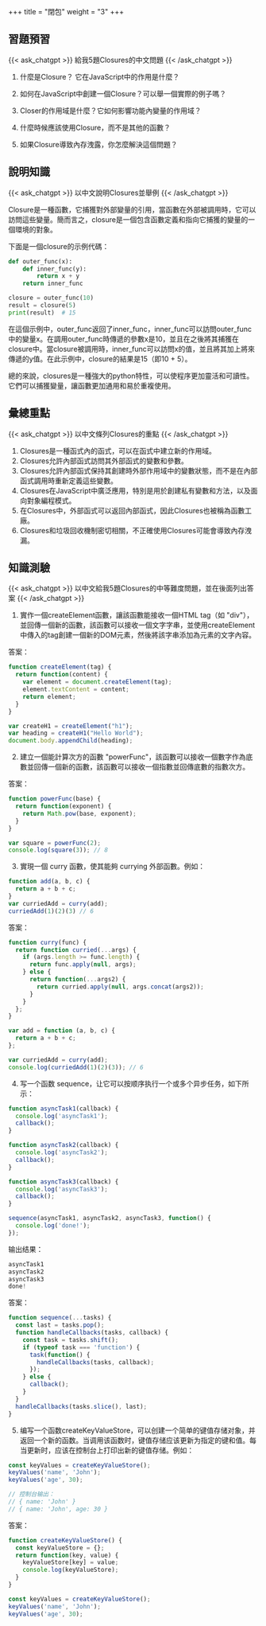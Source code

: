 +++
title = "閉包"
weight = "3"
+++
## 習題預習
{{< ask_chatgpt >}}
給我5題Closures的中文問題
{{< /ask_chatgpt >}}



1. 什麼是Closure？ 它在JavaScript中的作用是什麼？

2. 如何在JavaScript中創建一個Closure？可以舉一個實際的例子嗎？

3. Closer的作用域是什麼？它如何影響功能內變量的作用域？

4. 什麼時候應該使用Closure，而不是其他的函數？

5. 如果Closure導致內存洩露，你怎麼解決這個問題？   

## 說明知識
{{< ask_chatgpt >}}
以中文說明Closures並舉例
{{< /ask_chatgpt >}}



Closure是一種函數，它捕獲對外部變量的引用，當函數在外部被調用時，它可以訪問這些變量。簡而言之，closure是一個包含函數定義和指向它捕獲的變量的一個環境的對象。

下面是一個closure的示例代碼：

```python
def outer_func(x):
    def inner_func(y):
        return x + y
    return inner_func

closure = outer_func(10)
result = closure(5)
print(result)  # 15
```

在這個示例中，outer_func返回了inner_func，inner_func可以訪問outer_func中的變量x。在調用outer_func時傳遞的參數x是10，並且在之後將其捕獲在closure中。當closure被調用時，inner_func可以訪問x的值，並且將其加上將來傳遞的y值。在此示例中，closure的結果是15（即10 + 5）。

總的來說，closures是一種強大的python特性，可以使程序更加靈活和可讀性。它們可以捕獲變量，讓函數更加通用和易於重複使用。   

## 彙總重點
{{< ask_chatgpt >}}
以中文條列Closures的重點
{{< /ask_chatgpt >}}



1. Closures是一種函式內的函式，可以在函式中建立新的作用域。
2. Closures允許內部函式訪問其外部函式的變數和參數。
3. Closures允許內部函式保持其創建時外部作用域中的變數狀態，而不是在內部函式調用時重新定義這些變數。
4. Closures在JavaScript中廣泛應用，特別是用於創建私有變數和方法，以及面向對象編程模式。
5. 在Closures中，外部函式可以返回內部函式，因此Closures也被稱為函數工廠。
6. Closures和垃圾回收機制密切相關，不正確使用Closures可能會導致內存洩漏。   

## 知識測驗
{{< ask_chatgpt >}}
以中文給我5題Closures的中等難度問題，並在後面列出答案
{{< /ask_chatgpt >}}



1. 實作一個createElement函數，讓該函數能接收一個HTML tag（如 "div"），並回傳一個新的函數，該函數可以接收一個文字字串，並使用createElement中傳入的tag創建一個新的DOM元素，然後將該字串添加為元素的文字內容。

答案：

```javascript
function createElement(tag) {
  return function(content) {
    var element = document.createElement(tag);
    element.textContent = content;
    return element;
  }
}

var createH1 = createElement("h1");
var heading = createH1("Hello World");
document.body.appendChild(heading);
```

2. 建立一個能計算次方的函數 "powerFunc"，該函數可以接收一個數字作為底數並回傳一個新的函數，該函數可以接收一個指數並回傳底數的指數次方。

答案：

```javascript
function powerFunc(base) {
  return function(exponent) {
    return Math.pow(base, exponent);
  }
}

var square = powerFunc(2);
console.log(square(3)); // 8
```

3. 實現一個 curry 函數，使其能夠 currying 外部函數。例如：

```javascript
function add(a, b, c) {
  return a + b + c;
}
var curriedAdd = curry(add);
curriedAdd(1)(2)(3) // 6
```

答案：

```javascript
function curry(func) {
  return function curried(...args) {
    if (args.length >= func.length) {
      return func.apply(null, args);
    } else {
      return function(...args2) {
        return curried.apply(null, args.concat(args2));
      }
    }
  };
}

var add = function (a, b, c) {
  return a + b + c;
};

var curriedAdd = curry(add);
console.log(curriedAdd(1)(2)(3)); // 6
```

4. 写一个函数 sequence，让它可以按顺序执行一个或多个异步任务，如下所示：

```javascript
function asyncTask1(callback) {
  console.log('asyncTask1');
  callback();
}

function asyncTask2(callback) {
  console.log('asyncTask2');
  callback();
}

function asyncTask3(callback) {
  console.log('asyncTask3');
  callback();
}

sequence(asyncTask1, asyncTask2, asyncTask3, function() {
  console.log('done!');
});
```

输出结果：

```javascript
asyncTask1
asyncTask2
asyncTask3
done!
```

答案：

```javascript
function sequence(...tasks) {
  const last = tasks.pop();
  function handleCallbacks(tasks, callback) {
    const task = tasks.shift();
    if (typeof task === 'function') {
      task(function() {
        handleCallbacks(tasks, callback);
      });
    } else {
      callback();
    }
  }
  handleCallbacks(tasks.slice(), last);
}
```

5. 编写一个函数createKeyValueStore，可以创建一个简单的键值存储对象，并返回一个新的函数。当调用该函数时，键值存储应该更新为指定的键和值。每当更新时，应该在控制台上打印出新的键值存储。例如：

```javascript
const keyValues = createKeyValueStore();
keyValues('name', 'John');
keyValues('age', 30);

// 控制台输出：
// { name: 'John' }
// { name: 'John', age: 30 }
```

答案：

```javascript
function createKeyValueStore() {
  const keyValueStore = {};
  return function(key, value) {
    keyValueStore[key] = value;
    console.log(keyValueStore);
  }
}

const keyValues = createKeyValueStore();
keyValues('name', 'John');
keyValues('age', 30);
```   

